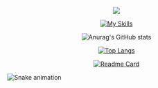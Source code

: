 <div align="center">
  
![](https://github.com/seazabuky/seazabuky/blob/main/banner.png)

[![My Skills](https://skillicons.dev/icons?i=python,java,html,css)](https://skillicons.dev)
  
![Anurag's GitHub stats](https://github-readme-stats.vercel.app/api?username=seazabuky&show_icons=true&theme=cobalt)

[![Top Langs](https://github-readme-stats.vercel.app/api/top-langs/?username=seazabuky&layout=compact&theme=cobalt)](https://github.com/anuraghazra/github-readme-stats)

[![Readme Card](https://github-readme-stats.vercel.app/api/pin/?username=seazabuky&repo=Buky-The-Adventure&theme=cobalt&show_owner=true)](https://github.com/seazabuky/Buky-The-Adventure)
 
</div>

<img src="https://raw.githubusercontent.com/seaza/seaza/blob/output/snake.svg" alt="Snake animation" />

###
